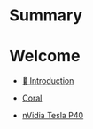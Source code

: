 # Summary

# Welcome

- [👋 Introduction](introduction.md)

- [Coral](coral.md)
- [nVidia Tesla P40](../../kubernetes/main/apps/kube-system/nvidia-gpu-operator/README.md)